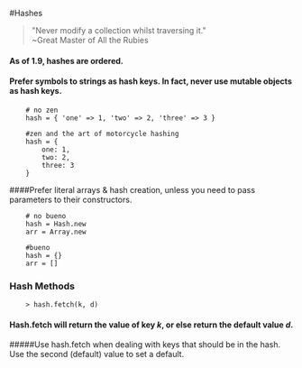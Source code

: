 #Hashes

> "Never modify a collection whilst traversing it."  
 ~Great Master of All the Rubies

#### As of 1.9, hashes are ordered. 


#### Prefer symbols to strings as hash keys. In fact, never use mutable objects as hash keys.

		# no zen
		hash = { 'one' => 1, 'two' => 2, 'three' => 3 } 
		
		#zen and the art of motorcycle hashing
		hash = { 
			one: 1, 
			two: 2,
			three: 3
		} 
		
####Prefer literal arrays & hash creation, unless you need to pass parameters to their constructors.

		# no bueno
		hash = Hash.new
		arr = Array.new
		
		#bueno
		hash = {}
		arr = []

### Hash Methods

		> hash.fetch(k, d)
		
#### Hash.fetch will return the value of key _k_, or else return the default value _d_.

#####Use hash.fetch when dealing with keys that should be in the hash. Use the second (default) value to set a default.

